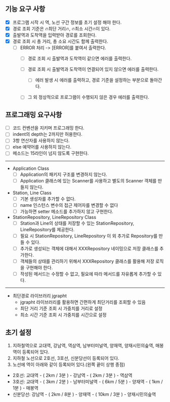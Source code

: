 ## 기능 요구 사항

- [x] 프로그램 시작 시 역, 노선 구간 정보를 초기 설정 해야 한다.
- [x] 경로 조회 기준은 🔥최단 거리🔥, 🔥최소 시간🔥이 있다.
- [x] 출발역과 도착역을 입력받아 경로를 조회한다.
- [x] 경로 조회 시 총 거리, 총 소요 시간도 함께 출력한다.
  - [ ] ERROR 처리 -> [ERROR]를 붙여서 출력한다.
    - [ ] 경로 조회 시 출발역과 도착역이 같으면 에러를 출력한다.
    - [ ] 경로 조회 시 출발역과 도착역이 연결되어 있지 않으면 에러를 출력한다.
      - [ ] 에러 발생 시 에러를 출력하고, 경로 기준을 설정하는 부분으로 돌아간다.
    - [ ] 그 외 정상적으로 프로그램이 수행되지 않은 경우 에러를 출력한다.


## 프로그래밍 요구사항

- [ ] 코드 컨벤션을 지키며 프로그래밍 한다.
- [ ] indent의 depth는 2까지만 허용한다.
- [ ] 3항 연산자를 사용하지 않는다.
- [ ] else 예약어를 사용하지 않는다.
- [ ] 메소드는 15라인이 넘지 않도록 구현한다.
---
- Application Class
  - [ ] Application의 패키지 구조를 변경하지 않는다.
  - [ ] Application 클래스에 있는 Scanner를 사용하고 별도의 Scanner 객체를 만들지 않는다.
- Station, Line Class
  - [ ] 기본 생성자를 추가할 수 없다.
  - [ ] name 인스턴스 변수의 접근 제어자를 변경할 수 없다
  - [ ] 가능하면 setter 메소드를 추가하지 않고 구현한다.
- StationRepository, LineRepository Class
  - [ ] Station과 Line의 상태를 저장할 수 있는 StationRepository, LineRepository를 제공한다.
  - [ ] 필요 시 StationRepository, LineRepository 이 외 추가로 Repository를 만들 수 있다.
  - [ ] 추가로 생성되는 객체에 대해서 XXXRepository 네이밍으로 저장 클래스를 추가한다.
  - [ ] 객체들의 상태를 관리하기 위해서 XXXRepository 클래스를 활용해 저장 로직을 구현해야 한다.
  - [ ] 작성된 메서드는 수정할 수 없고, 필요에 따라 메서드를 자유롭게 추가할 수 있다.
---
- 최단경로 라이브러리 jgrapht
  - jgrapht 라이브러리를 활용하면 간편하게 최단거리를 조회할 수 있음
  - 최단 거리 기준 조회 시 가중치를 거리로 설정
  - 최소 시간 기준 조회 시 가중치를 시간으로 설정


## 초기 설정
1. 지하철역으로 교대역, 강남역, 역삼역, 남부터미널역, 양재역, 양재시민의숲역, 매봉역이 등록되어 있다.
2. 지하철 노선으로 2호선, 3호선, 신분당선이 등록되어 있다.
3. 노선에 역이 아래와 같이 등록되어 있다.(왼쪽 끝이 상행 종점)
- 2호선: 교대역 - ( 2km / 3분 ) - 강남역 - ( 2km / 3분 ) - 역삼역
- 3호선: 교대역 - ( 3km / 2분 ) - 남부터미널역 - ( 6km / 5분 ) - 양재역 - ( 1km / 1분 ) - 매봉역
- 신분당선: 강남역 - ( 2km / 8분 ) - 양재역 - ( 10km / 3분 ) - 양재시민의숲역
